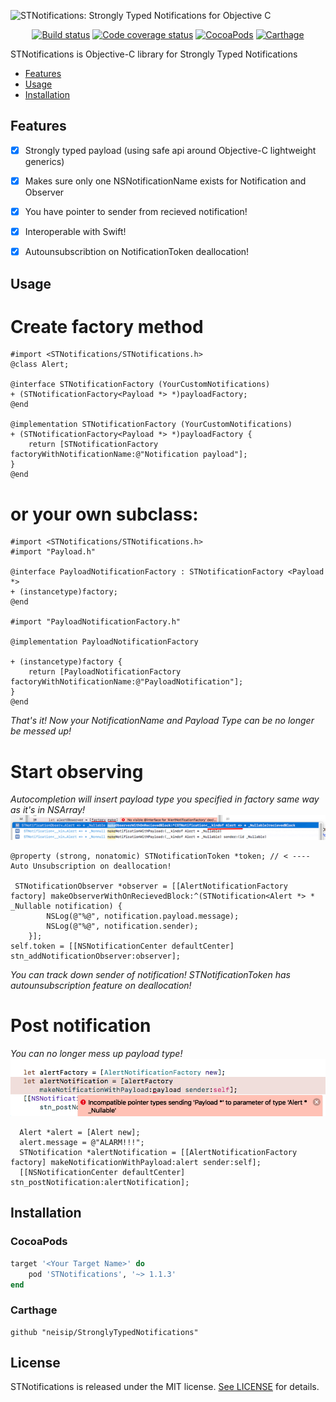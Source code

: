 
  ![STNotifications: Strongly Typed Notifications for Objective C](https://raw.githubusercontent.com/neisip/StronglyTypedNotifications/master/STNotifications.png)

<p align="center">
  <a href="https://travis-ci.org/neisip/StronglyTypedNotifications"><img alt="Build status" src="https://travis-ci.org/neisip/StronglyTypedNotifications.svg?branch=master"/></a>
  <a href="http://codecov.io/github/neisip/StronglyTypedNotifications"><img alt="Code coverage status" src="http://codecov.io/github/neisip/StronglyTypedNotifications/coverage.svg?branch=master"/></a>
  <a href="https://cocoapods.org/pods/STNotifications"><img alt="CocoaPods" src="https://img.shields.io/cocoapods/v/STNotifications.svg"/></a>
    <a href="https://github.com/Carthage/Carthage"><img alt="Carthage" src="https://img.shields.io/badge/Carthage-compatible-4BC51D.svg?style=flat"/></a>
</p>

STNotifications is Objective-C library for Strongly Typed Notifications

- [Features](#features)
- [Usage](#usage)
- [Installation](#installation)

## Features

- [x] Strongly typed payload (using safe api around Objective-C lightweight generics)
- [x] Makes sure only one NSNotificationName exists for Notification and Observer
- [x] You have pointer to sender from recieved notification!
- [x] Interoperable with Swift!
- [x] Autounsubscribtion on NotificationToken deallocation!


## Usage

# Create factory method
```
#import <STNotifications/STNotifications.h>
@class Alert;

@interface STNotificationFactory (YourCustomNotifications)
+ (STNotificationFactory<Payload *> *)payloadFactory;
@end

@implementation STNotificationFactory (YourCustomNotifications)
+ (STNotificationFactory<Payload *> *)payloadFactory {
    return [STNotificationFactory factoryWithNotificationName:@"Notification payload"];
}
@end

```

# or your own subclass:

```
#import <STNotifications/STNotifications.h>
#import "Payload.h"

@interface PayloadNotificationFactory : STNotificationFactory <Payload *>
+ (instancetype)factory;
@end

#import "PayloadNotificationFactory.h"

@implementation PayloadNotificationFactory

+ (instancetype)factory {
    return [PayloadNotificationFactory factoryWithNotificationName:@"PayloadNotification"];
}
@end
```

*That's it! Now your NotificationName and Payload Type can be no longer be messed up!*

# Start observing

*Autocompletion will insert payload type you specified in factory same way as it's in NSArray!*
  ![STNotifications: Strongly Typed Notifications for Objective C](https://raw.githubusercontent.com/neisip/StronglyTypedNotifications/master/TypedAutoCompletion.png)

```
@property (strong, nonatomic) STNotificationToken *token; // < ---- Auto Unsubscription on deallocation!

 STNotificationObserver *observer = [[AlertNotificationFactory factory] makeObserverWithOnRecievedBlock:^(STNotification<Alert *> * _Nullable notification) {
        NSLog(@"%@", notification.payload.message);
        NSLog(@"%@", notification.sender);
    }];
self.token = [[NSNotificationCenter defaultCenter] stn_addNotificationObserver:observer];
```
*You can track down sender of notification!*
*STNotificationToken has autounsubscription feature on deallocation!*

# Post notification

*You can no longer mess up payload type!*
  ![STNotifications: Strongly Typed Notifications for Objective C](https://raw.githubusercontent.com/neisip/StronglyTypedNotifications/master/IncompatiblePointerType.png)

```
  Alert *alert = [Alert new];
  alert.message = @"ALARM!!!";
  STNotification *alertNotification = [[AlertNotificationFactory factory] makeNotificationWithPayload:alert sender:self];
  [[NSNotificationCenter defaultCenter] stn_postNotification:alertNotification];
```

## Installation

### CocoaPods

```ruby
target '<Your Target Name>' do
    pod 'STNotifications', '~> 1.1.3'
end
```

### Carthage

```
github "neisip/StronglyTypedNotifications"
```

## License

STNotifications is released under the MIT license. [See LICENSE](https://github.com/neisip/StronglyTypedNotifications/blob/master/LICENSE) for details.
